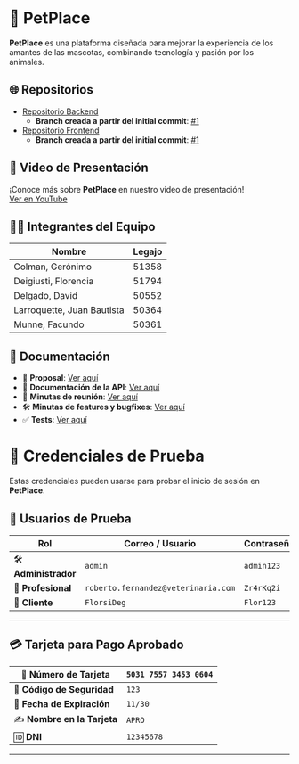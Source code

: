 # 🐾 PetPlace

**PetPlace** es una plataforma diseñada para mejorar la experiencia de los amantes de las mascotas, combinando tecnología y pasión por los animales.

## 🌐 Repositorios

- [Repositorio Backend](https://github.com/fflorsi/Backend-DesarrolloDeSoftware)
  - **Branch creada a partir del initial commit**: [#1](https://github.com/fflorsi/Backend-DesarrolloDeSoftware/pull/1)
- [Repositorio Frontend](https://github.com/fflorsi/Frontend-DesarolloDeSoftware)
  - **Branch creada a partir del initial commit**: [#1](https://github.com/fflorsi/Frontend-DesarolloDeSoftware/pull/1)

## 🎥 Video de Presentación

¡Conoce más sobre **PetPlace** en nuestro video de presentación!  
[Ver en YouTube](https://www.youtube.com/watch?v=vFoiN0JXTIQ)

## 🧑‍💻 Integrantes del Equipo

| Nombre                     | Legajo |
|----------------------------|--------|
| Colman, Gerónimo           | 51358  |
| Deigiusti, Florencia       | 51794  |
| Delgado, David             | 50552  |
| Larroquette, Juan Bautista | 50364  |
| Munne, Facundo             | 50361  |

## 📑 Documentación

- 📜 **Proposal**: [Ver aquí](./proposal.md)  
- 📄 **Documentación de la API**: [Ver aquí](./openapi.yaml)  
- 📝 **Minutas de reunión**: [Ver aquí](./minutes-of-meetings-and-progress.md)  
- 🛠 **Minutas de features y bugfixes**: [Ver aquí](./features-bugfixes-report.md)  
- ✅ **Tests**: [Ver aquí](./test.md)  


# 🔐 Credenciales de Prueba

Estas credenciales pueden usarse para probar el inicio de sesión en **PetPlace**.  

## 👥 Usuarios de Prueba

| Rol           | Correo / Usuario       | Contraseña  |
|--------------|----------------------|-------------|
| 🛠 **Administrador** | `admin`               | `admin123`  |
| 🏥 **Profesional**  | `roberto.fernandez@veterinaria.com` | `Zr4rKq2i`  |
| 🐾 **Cliente**      | `FlorsiDeg`               | `Flor123`  |

---

## 💳 Tarjeta para Pago Aprobado  

| 🔢 **Número de Tarjeta** | `5031 7557 3453 0604` |
|-------------------------|----------------------|
| 🔐 **Código de Seguridad** | `123` |
| 📅 **Fecha de Expiración** | `11/30` |
| ✍️ **Nombre en la Tarjeta** | `APRO` |
| 🆔 **DNI** | `12345678` |

---

